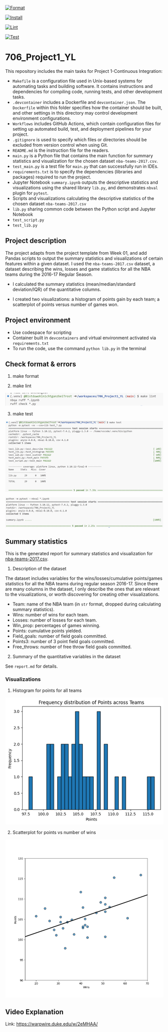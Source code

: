 [![Format](https://github.com/nogibjj/706_Project1_YL/actions/workflows/format.yml/badge.svg)](https://github.com/nogibjj/706_Project1_YL/actions/workflows/format.yml)

[![Install](https://github.com/nogibjj/706_Project1_YL/actions/workflows/install.yml/badge.svg)](https://github.com/nogibjj/706_Project1_YL/actions/workflows/install.yml)

[![Lint](https://github.com/nogibjj/706_Project1_YL/actions/workflows/lint.yml/badge.svg)](https://github.com/nogibjj/706_Project1_YL/actions/workflows/lint.yml)

[![Test](https://github.com/nogibjj/706_Project1_YL/actions/workflows/test.yml/badge.svg)](https://github.com/nogibjj/706_Project1_YL/actions/workflows/test.yml)

# 706_Project1_YL

This repository includes the main tasks for Project 1-Continuous Integration:

* `Makefile` is a configuration file used in Unix-based systems for automating tasks and building software. It contains instructions and dependencies for compiling code, running tests, and other development tasks.
* `.devcontainer` includes a Dockerfile and `devcontainer.json`. The `Dockerfile` within this folder specifies how the container should be built, and other settings in this directory may control development environment configurations.
* `Workflows` includes GitHub Actions, which contain configuration files for setting up automated build, test, and deployment pipelines for your project.
* `.gitignore` is used to specify which files or directories should be excluded from version control when using Git.
* `README.md` is the instruction file for the readers.
* `main.py` is a Python file that contains the main function for summary statistics and visualization for the chosen dataset `nba-teams-2017.csv`.
* `test_main.py`  is a test file for `main.py` that can successfully run in IDEs.
* `requirements.txt` is to specify the dependencies (libraries and packages) required to run the project.
* Jupyter Notebook `summary.ipynb` outputs the descriptive statistics and visualizations using the shared library `lib.py`, and demonstrates `nbval` plugin for `pytest`.
* Scripts and visualizations calculating the descriptive statistics of the chosen dataset `nba-teams-2017.csv`
* `lib.py` sharing common code between the Python script and Jupyter Notebook
* `test_script.py`
* `test_lib.py`

## Project description

The project adapts from the project template from Week 01, and add Pandas scripts to output the summary statistics and visualizations of certain features within a given dataset. I used the `nba-teams-2017.csv` dataset, a dataset describing the wins, losses and game statistics for all the NBA teams during the 2016-17 Regular Season.

* I calculated the summary statistics (mean/median/standard deviation/IQR) of the quantitative columns.

* I created two visualizations: a histogram of points gain by each team; a scatterplot of points versus number of games won.

## Project environment

* Use codespace for scripting
* Container built in `devcontainers` and virtual environment activated via `requirements.txt`
* To run the code, use the command `python lib.py` in the terminal

## Check format & errors

1. make format

2. make lint

![Alt text](figures/lint.png)

3. make test

![Alt text](figures/test01.png)

![Alt text](figures/test02.png)

## Summary statistics

This is the generated report for summary statistics and visualization for [nba-teams-2017.csv](https://github.com/nogibjj/706_Project1_YL/blob/main/nba-teams-2017.csv).

1. Description of the dataset

The dataset includes variables for the wins/losses/cumulative points/games statistics for all the NBA teams during regular season 2016-17. Since there are many columns in the dataset, I only describe the ones that are relevant to the visualizations, or worth discovering for creating other visualizations.

* Team: name of the NBA team (in `str` format, dropped during calculating summary statistics).
* Wins: number of wins for each team.
* Losses: number of losses for each team.
* Win_prop: percentages of games winning.
* Points: cumulative points yielded.
* Field_goals: number of field goals committed.
* Points3: number of 3 point field goals committed.
* Free_throws: number of free throw field goals committed.

2. Summary of the quantitative variables in the dataset

See `report.md` for details.

### Visualizations

1. Histogram for points for all teams

![Alt text](figures/points_hist.png)

2. Scatterplot for points vs number of wins

![Alt text](figures/scatter.png)

## Video Explanation

Link: https://warpwire.duke.edu/w/2eMHAA/
